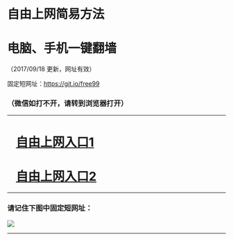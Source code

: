 ﻿# 自由上网简易方法

# 电脑、手机一键翻墙

（2017/09/18 更新，网址有效）

固定短网址：https://git.io/free99

### （微信如打不开，请转到浏览器打开）


***





# &nbsp;&nbsp; <a href="http://ft171983063.fwq-tz1005.info/fwqtz01.html?t=09180019548 " target="_blank">自由上网入口1</a>
# &nbsp;&nbsp; <a href="http://ft2183125242.fwq-tz1006.info/fwqtz02.html?t=09180017059 " target="_blank">自由上网入口2</a>
***

### 请记住下图中固定短网址：

<img src="https://s3-us-west-2.amazonaws.com/fwq-1001/yjfq-20170905okok.png" /> 


***

